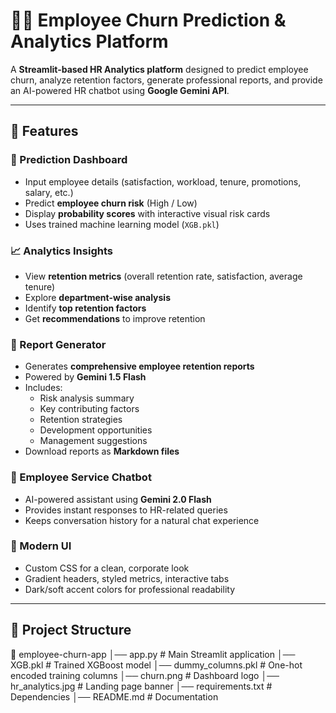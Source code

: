 # 👩‍💼 Employee Churn Prediction & Analytics Platform

A **Streamlit-based HR Analytics platform** designed to predict employee churn, analyze retention factors, generate professional reports, and provide an AI-powered HR chatbot using **Google Gemini API**.

---

## 🚀 Features

### 🔮 Prediction Dashboard
- Input employee details (satisfaction, workload, tenure, promotions, salary, etc.)
- Predict **employee churn risk** (High / Low)
- Display **probability scores** with interactive visual risk cards
- Uses trained machine learning model (`XGB.pkl`)

### 📈 Analytics Insights
- View **retention metrics** (overall retention rate, satisfaction, average tenure)
- Explore **department-wise analysis**
- Identify **top retention factors**
- Get **recommendations** to improve retention

### 📝 Report Generator
- Generates **comprehensive employee retention reports**
- Powered by **Gemini 1.5 Flash**
- Includes:
  - Risk analysis summary
  - Key contributing factors
  - Retention strategies
  - Development opportunities
  - Management suggestions
- Download reports as **Markdown files**

### 💬 Employee Service Chatbot
- AI-powered assistant using **Gemini 2.0 Flash**
- Provides instant responses to HR-related queries
- Keeps conversation history for a natural chat experience

### 🎨 Modern UI
- Custom CSS for a clean, corporate look
- Gradient headers, styled metrics, interactive tabs
- Dark/soft accent colors for professional readability

---

## 📂 Project Structure
📁 employee-churn-app
│── app.py # Main Streamlit application
│── XGB.pkl # Trained XGBoost model
│── dummy_columns.pkl # One-hot encoded training columns
│── churn.png # Dashboard logo
│── hr_analytics.jpg # Landing page banner
│── requirements.txt # Dependencies
│── README.md # Documentation

